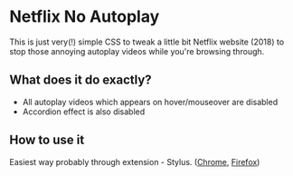 # Netflix No Autoplay
This is just very(!) simple CSS to tweak a little bit Netflix website (2018) to stop those annoying autoplay videos while you're browsing through.

## What does it do exactly?
-  All autoplay videos which appears on hover/mouseover are disabled
- Accordion effect is also disabled

## How to use it
Easiest way probably through extension - Stylus. ([Chrome](https://chrome.google.com/webstore/detail/stylus/clngdbkpkpeebahjckkjfobafhncgmne?hl=en), [Firefox](https://addons.mozilla.org/en-US/firefox/addon/styl-us/))
